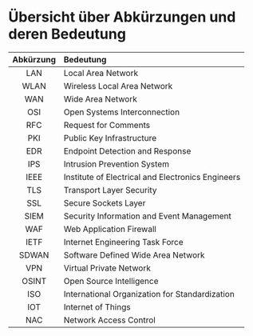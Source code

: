 # Übersicht über Abkürzungen und deren Bedeutung

| Abkürzung | Bedeutung |
|:-----------:|:--------|
| LAN | Local Area Network |
| WLAN | Wireless Local Area Network |
| WAN | Wide Area Network |
| OSI | Open Systems Interconnection |
| RFC | Request for Comments |
| PKI | Public Key Infrastructure |
| EDR | Endpoint Detection and Response |
| IPS | Intrusion Prevention System |
| IEEE | Institute of Electrical and Electronics Engineers |
| TLS | Transport Layer Security |
| SSL | Secure Sockets Layer |
| SIEM | Security Information and Event Management |
| WAF | Web Application Firewall |
| IETF | Internet Engineering Task Force |
| SDWAN | Software Defined Wide Area Network |
| VPN | Virtual Private Network |
| OSINT | Open Source Intelligence |
| ISO | International Organization for Standardization |
| IOT | Internet of Things |
| NAC | Network Access Control |
